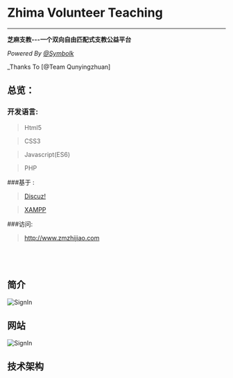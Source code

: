 # Zhima Volunteer Teaching


---


**芝麻支教---一个双向自由匹配式支教公益平台**

_Powered By [@Symbolk](http://www.symbolk.com)_

_Thanks To [@Team Qunyingzhuan]


## 总览：

### 开发语言:

> Html5

> CSS3

> Javascript(ES6)

> PHP

###基于 :

> [Discuz!](http://www.discuz.net/forum.php "Discuz Forum") 

> [XAMPP](https://www.apachefriends.org/zh_cn/index.html "XAMPP offical site") 

###访问:

>  http://www.zmzhijiao.com

 
---
## 简介

![SignIn](https://github.com/Symbolk/CrowdJigsawPuzzle/blob/master/screenshots/signin.jpg)


## 网站


![SignIn](https://github.com/Symbolk/CrowdJigsawPuzzle/blob/master/screenshots/signin.jpg)



## 技术架构


